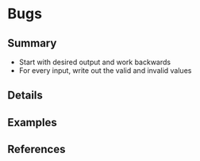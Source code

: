 # Bugs

## Summary

- Start with desired output and work backwards
- For every input, write out the valid and invalid values

## Details

## Examples

## References 


